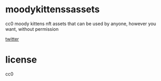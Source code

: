 # moodykittenssassets

cc0 moody kittens nft assets that can be used by anyone, however you want, without permission

[twitter](https://twitter.com/moodykittensnft)

# license

cc0
